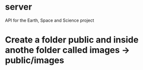 # server
API for the Earth, Space and Science project

# Create a folder public and inside anothe folder called images  -> public/images
